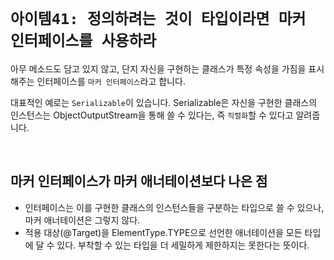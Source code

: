 # `아이템41: 정의하려는 것이 타입이라면 마커 인터페이스를 사용하라`

아무 메소드도 담고 있지 않고, 단지 자신을 구현하는 클래스가 특정 속성을 가짐을 표시해주는 인터페이스를 `마커 인터페이스`라고 합니다.

대표적인 예로는 `Serializable`이 있습니다. Serializable은 자신을 구현한 클래스의 인스턴스는 ObjectOutputStream을 통해 쓸 수 있다는, 즉 `직렬화`할 수 있다고 알려줍니다. 

<br>

## 마커 인터페이스가 마커 애너테이션보다 나은 점

- 인터페이스는 이를 구현한 클래스의 인스턴스들을 구분하는 타입으로 쓸 수 있으나, 마커 애너테이션은 그렇지 않다.
- 적용 대상(@Target)을 ElementType.TYPE으로 선언한 애너테이션을 모든 타입에 달 수 있다. 부착할 수 있는 타입을 더 세밀하게 제한하지는 못한다는 뜻이다.

